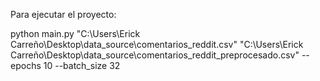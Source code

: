 Para ejecutar el proyecto:

python main.py "C:\Users\Erick Carreño\Desktop\data_source\comentarios_reddit.csv" "C:\Users\Erick Carreño\Desktop\data_source\comentarios_reddit_preprocesado.csv" --epochs 10 --batch_size 32
